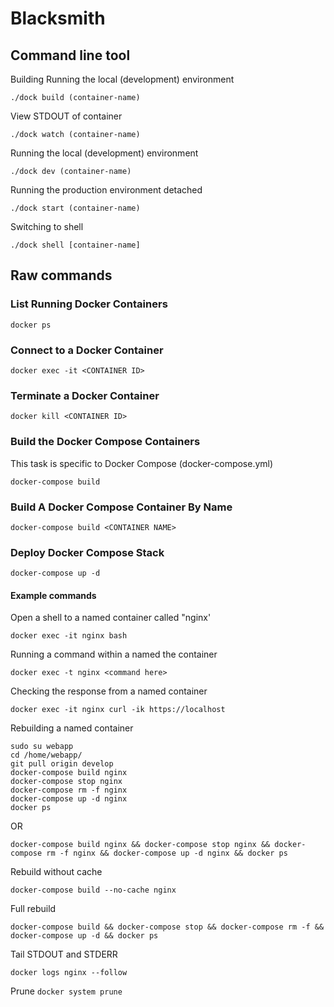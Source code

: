 # Blacksmith

## Command line tool

Building
Running the local (development) environment
```
./dock build (container-name)
```

View STDOUT of container
```
./dock watch (container-name)
```

Running the local (development) environment
```
./dock dev (container-name)
```

Running the production environment detached
```
./dock start (container-name)
```

Switching to shell
```
./dock shell [container-name]
```

## Raw commands

### List Running Docker Containers
`docker ps`

### Connect to a Docker Container
`docker exec -it <CONTAINER ID>`

### Terminate a Docker Container
`docker kill <CONTAINER ID>`

### Build the Docker Compose Containers
This task is specific to Docker Compose (docker-compose.yml)

`docker-compose build`

### Build A Docker Compose Container By Name
`docker-compose build <CONTAINER NAME>`

### Deploy Docker Compose Stack
`docker-compose up -d`


#### Example commands
Open a shell to a named container called "nginx'

`docker exec -it nginx bash`

Running a command within a named the container

`docker exec -t nginx <command here>`

Checking the response from a named container

`docker exec -it nginx curl -ik https://localhost`

Rebuilding a named container

```
sudo su webapp
cd /home/webapp/
git pull origin develop
docker-compose build nginx
docker-compose stop nginx
docker-compose rm -f nginx
docker-compose up -d nginx
docker ps
```
OR

```
docker-compose build nginx && docker-compose stop nginx && docker-compose rm -f nginx && docker-compose up -d nginx && docker ps
```


Rebuild without cache

`docker-compose build --no-cache nginx`


Full rebuild

`docker-compose build && docker-compose stop && docker-compose rm -f && docker-compose up -d && docker ps`

Tail STDOUT and STDERR

`docker logs nginx --follow`

Prune
`docker system prune`
